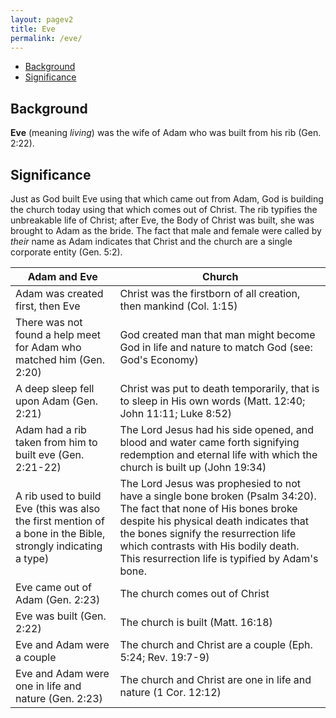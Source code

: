 ```yaml
---
layout: pagev2
title: Eve
permalink: /eve/
---
```

- [Background](#background)
- [Significance](#significance)

## Background

**Eve** (meaning *living*) was the wife of Adam who was built from his rib (Gen. 2:22). 

## Significance

Just as God built Eve using that which came out from Adam, God is building the church today using that which comes out of Christ. The rib typifies the unbreakable life of Christ; after Eve, the Body of Christ was built, she was brought to Adam as the bride. The fact that male and female were called by *their* name as Adam indicates that Christ and the church are a single corporate entity (Gen. 5:2).

| Adam and Eve | Church |
| --- | --- |
| Adam was created first, then Eve | Christ was the firstborn of all creation, then mankind (Col. 1:15) |
| There was not found a help meet for Adam who matched him (Gen. 2:20) | God created man that man might become God in life and nature to match God (see: God's Economy) |
| A deep sleep fell upon Adam (Gen. 2:21) | Christ was put to death temporarily, that is to sleep in His own words (Matt. 12:40; John 11:11; Luke 8:52) |
| Adam had a rib taken from him to built eve (Gen. 2:21-22) | The Lord Jesus had his side opened, and blood and water came forth signifying redemption and eternal life with which the church is built up (John 19:34) |
| A rib used to build Eve (this was also the first mention of a bone in the Bible, strongly indicating a type) | The Lord Jesus was prophesied to not have a single bone broken (Psalm 34:20). The fact that none of His bones broke despite his physical death indicates that the bones signify the resurrection life which contrasts with His bodily death. This resurrection life is typified by Adam's bone. |
| Eve came out of Adam (Gen. 2:23) | The church comes out of Christ |
| Eve was built (Gen. 2:22) | The church is built (Matt. 16:18) |
| Eve and Adam were a couple | The church and Christ are a couple (Eph. 5:24; Rev. 19:7-9) |
| Eve and Adam were one in life and nature (Gen. 2:23) | The church and Christ are one in life and nature (1 Cor. 12:12) |